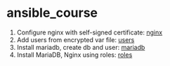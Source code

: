 # ansible_course

1. Configure nginx with self-signed certificate: [nginx](1_nginx)
2. Add users from encrypted var file: [users](2_users)
3. Install mariadb, create db and user: [mariadb](2_mariadb)
4. Install MariaDB, Nginx using roles: [roles](3_roles)
